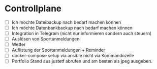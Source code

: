 # Controllplane

- [ ] Ich möchte Dateibackup nach bedarf machen können
- [ ] Ich möchte Datenbankbackup nach bedarf machen können
- [ ] Integration in Telegram (nicht nur informieren sondern auch steuern)
- [ ] Auslösen von Sportanmeldungen
- [ ] Wetter
- [ ] Auflistung der Sportanmeldungen + Reminder
- [ ] docker-compose setup via ansible nicht via Kommandozeile
- [ ] Portfolio Stand aus justetf abrufen und am besten als jpeg ausgeben.
